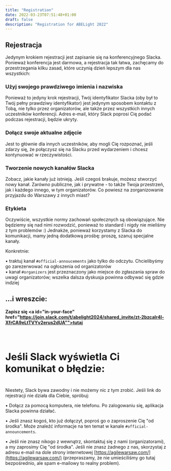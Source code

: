 ```yaml
---
title: "Registration"
date: 2022-03-23T07:51:48+01:00
draft: false
description: "Registration for ABELight 2022"
---
```


## Rejestracja

Jedynym krokiem rejestracji jest zapisanie się na konferencyjnego Slacka.
Ponieważ konferencja jest darmowa, a rejestracja tak łatwa, zachęcamy do przestrzegania kilku zasad, które uczynią dzień lepszym dla nas wszystkich:

### Użyj swojego prawdziwego imienia i nazwiska

Ponieważ to jedyny krok rejestracji, Twój identyfikator Slacka (oby był to Twój pełny prawdziwy identyfikator) jest jedynym sposobem kontaktu z Tobą, nie tylko przez organizatorów, ale także przez wszystkich innych uczestników konferencji.
Adres e-mail, który Slack poprosi Cię podać podczas rejestracji, będzie ukryty.

### Dołącz swoje aktualne zdjęcie

Jest to głównie dla innych uczestników, aby mogli Cię rozpoznać, jeśli zdarzy się, że połączysz się na Slacku przed wydarzeniem i chcesz kontynuować w rzeczywistości.

### Tworzenie nowych kanałów Slacka

Zobacz, jakie kanały już istnieją. Jeśli czegoś brakuje, możesz stworzyć nowy kanał. Zarówno publiczne, jak i prywatne - to także Twoja przestrzeń, jak i każdego innego, w tym organizatorów. Co powiesz na zorganizowanie przyjazdu do Warszawy z innych miast?

### Etykieta

Oczywiście, wszystkie normy zachowań społecznych są obowiązujące. Nie będziemy się nad nimi rozwodzić, ponieważ to standard i nigdy nie mieliśmy z tym problemów :)
Jednakże, ponieważ korzystamy z Slacka do komunikacji, mamy jedną dodatkową prośbę: proszę, szanuj specjalne kanały.

Konkretnie:

   • traktuj kanał `#official-annoucements` jako tylko do odczytu. Chcielibyśmy go zarezerwować na ogłoszenia od organizatorów  
   • kanał `#organizers` jest przeznaczony jako miejsce do zgłaszania spraw do uwagi organizatorów; wszelka dalsza dyskusja powinna odbywać się gdzie indziej

## ...i wreszcie:

#### Zapisz się <a id="in-your-face" href="https://join.slack.com/t/abelight2024/shared_invite/zt-2bzcalr4l-XfrCA9eLtTVYv2erus2dUA"">tutaj</a>


<h4 style="font-size: 2.2em;"><br> Jeśli Slack wyświetla Ci komunikat o błędzie:</h4>

Niestety, Slack bywa zawodny i nie możemy nic z tym zrobić. Jeśli link do rejestracji nie działa dla Ciebie, spróbuj:

   • Dołącz za pomocą komputera, nie telefonu. Po zalogowaniu się, aplikacja Slacka powinna działać.

   • Jeśli znasz kogoś, kto już dołączył, poproś go o zaproszenie Cię "od środka". Może znaleźć informacje na ten temat w kanale `#official-announcements`.
    
   • Jeśli nie znasz nikogo z wewnątrz, skontaktuj się z nami (organizatorami), a my zaprosimy Cię "od środka". Jeśli nie znasz żadnego z nas, skorzystaj z adresu e-mail na dole strony internetowej [https://agilewarsaw.com/](https://agilewarsaw.com/) (przepraszamy, że nie umieściliśmy go tutaj bezpośrednio, ale spam e-mailowy to realny problem).